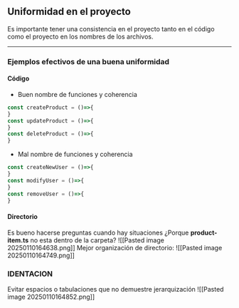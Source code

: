 ## **Uniformidad en el proyecto**
Es importante tener una consistencia en el proyecto tanto en el código como el proyecto en los nombres de los archivos.

---
### Ejemplos efectivos de una buena uniformidad
#### Código
* Buen nombre de funciones y coherencia
```typescript
const createProduct = ()=>{
}
const updateProduct = ()=>{
}
const deleteProduct = ()=>{
}
```
* Mal nombre de funciones y coherencia 
```typescript
const createNewUser = ()=>{
}
const modifyUser = ()=>{
}
const removeUser = ()=>{
}
```
#### Directorio
Es bueno hacerse preguntas cuando hay situaciones
¿Porque **product-item.ts** no esta dentro de la carpeta?
![[Pasted image 20250110164638.png]]
Mejor organización de directorio:
![[Pasted image 20250110164749.png]]
### IDENTACION 
Evitar espacios o tabulaciones que no demuestre jerarquización 
![[Pasted image 20250110164852.png]]